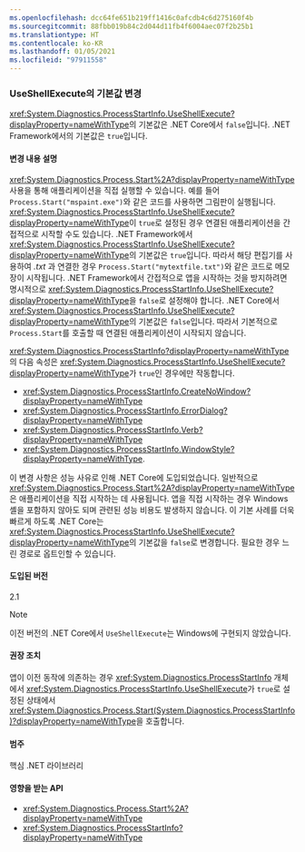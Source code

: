 ```yaml
---
ms.openlocfilehash: dcc64fe651b219ff1416c0afcdb4c6d275160f4b
ms.sourcegitcommit: 88fbb019b84c2d044d11fb4f6004aec07f2b25b1
ms.translationtype: HT
ms.contentlocale: ko-KR
ms.lasthandoff: 01/05/2021
ms.locfileid: "97911558"
---
```

### <a name="change-in-default-value-of-useshellexecute"></a>UseShellExecute의 기본값 변경

<xref:System.Diagnostics.ProcessStartInfo.UseShellExecute?displayProperty=nameWithType>의 기본값은 .NET Core에서 `false`입니다. .NET Framework에서의 기본값은 `true`입니다.

#### <a name="change-description"></a>변경 내용 설명

<xref:System.Diagnostics.Process.Start%2A?displayProperty=nameWithType> 사용을 통해 애플리케이션을 직접 실행할 수 있습니다. 예를 들어 `Process.Start("mspaint.exe")`와 같은 코드를 사용하면 그림판이 실행됩니다. <xref:System.Diagnostics.ProcessStartInfo.UseShellExecute?displayProperty=nameWithType>이 `true`로 설정된 경우 연결된 애플리케이션을 간접적으로 시작할 수도 있습니다. .NET Framework에서 <xref:System.Diagnostics.ProcessStartInfo.UseShellExecute?displayProperty=nameWithType>의 기본값은 `true`입니다. 따라서 해당 편집기를 사용하여 *.txt* 과 연결한 경우 `Process.Start("mytextfile.txt")`와 같은 코드로 메모장이 시작됩니다. .NET Framework에서 간접적으로 앱을 시작하는 것을 방지하려면 명시적으로 <xref:System.Diagnostics.ProcessStartInfo.UseShellExecute?displayProperty=nameWithType>을 `false`로 설정해야 합니다. .NET Core에서 <xref:System.Diagnostics.ProcessStartInfo.UseShellExecute?displayProperty=nameWithType>의 기본값은 `false`입니다. 따라서 기본적으로 `Process.Start`를 호출할 때 연결된 애플리케이션이 시작되지 않습니다.

<xref:System.Diagnostics.ProcessStartInfo?displayProperty=nameWithType>의 다음 속성은 <xref:System.Diagnostics.ProcessStartInfo.UseShellExecute?displayProperty=nameWithType>가 `true`인 경우에만 작동합니다.

- <xref:System.Diagnostics.ProcessStartInfo.CreateNoWindow?displayProperty=nameWithType>
- <xref:System.Diagnostics.ProcessStartInfo.ErrorDialog?displayProperty=nameWithType>
- <xref:System.Diagnostics.ProcessStartInfo.Verb?displayProperty=nameWithType>
- <xref:System.Diagnostics.ProcessStartInfo.WindowStyle?displayProperty=nameWithType>.

이 변경 사항은 성능 사유로 인해 .NET Core에 도입되었습니다. 일반적으로 <xref:System.Diagnostics.Process.Start%2A?displayProperty=nameWithType>은 애플리케이션을 직접 시작하는 데 사용됩니다. 앱을 직접 시작하는 경우 Windows 셸을 포함하지 않아도 되며 관련된 성능 비용도 발생하지 않습니다. 이 기본 사례를 더욱 빠르게 하도록 .NET Core는 <xref:System.Diagnostics.ProcessStartInfo.UseShellExecute?displayProperty=nameWithType>의 기본값을 `false`로 변경합니다. 필요한 경우 느린 경로로 옵트인할 수 있습니다.

#### <a name="version-introduced"></a>도입된 버전

2.1

> [!NOTE]
> 이전 버전의 .NET Core에서 `UseShellExecute`는 Windows에 구현되지 않았습니다.

#### <a name="recommended-action"></a>권장 조치

앱이 이전 동작에 의존하는 경우 <xref:System.Diagnostics.ProcessStartInfo> 개체에서 <xref:System.Diagnostics.ProcessStartInfo.UseShellExecute>가 `true`로 설정된 상태에서 <xref:System.Diagnostics.Process.Start(System.Diagnostics.ProcessStartInfo)?displayProperty=nameWithType>을 호출합니다.

#### <a name="category"></a>범주

핵심 .NET 라이브러리

#### <a name="affected-apis"></a>영향을 받는 API

- <xref:System.Diagnostics.Process.Start%2A?displayProperty=nameWithType>
- <xref:System.Diagnostics.ProcessStartInfo?displayProperty=nameWithType>

<!--

#### Affected APIs

- `Overload:System.Diagnostics.Process.Start`
- `M:System.Diagnostics.ProcessStartInfo`

-->
